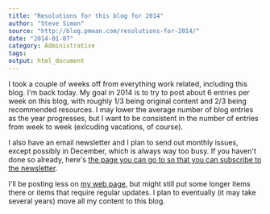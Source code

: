 ```yaml
---
title: "Resolutions for this blog for 2014"
author: "Steve Simon"
source: "http://blog.pmean.com/resolutions-for-2014/"
date: "2014-01-07"
category: Administrative
tags: 
output: html_document
---
```


I took a couple of weeks off from everything work related, including
this blog. I'm back today. My goal in 2014 is to try to post about 6
entries per week on this blog, with roughly 1/3 being original content
and 2/3 being recommended resources. I may lower the average number of
blog entries as the year progresses, but I want to be consistent in the
number of entries from week to week (exlcuding vacations, of course).

<!---more--->

I also have an email newsletter and I plan to send out monthly issues,
except possibly in December, which is always way too busy. If you
haven't done so already, here's [the page you can go to so that you can
subscribe to the newsletter](http://www.pmean.com/news/).

I'll be posting less on [my web page](http://www.pmean.com/index.html),
but might still put some longer items there or items that require
regular updates. I plan to eventually (it may take several years) move
all my content to this blog.


